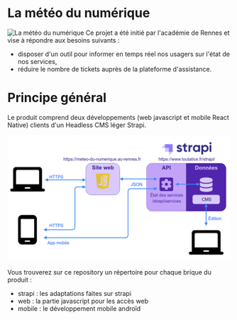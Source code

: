 # La météo du numérique
![La météo du numérique](images/meteo-logo.png "La météo du numérique")
Ce projet a été initié par l'académie de Rennes et vise à répondre aux besoins suivants :
* disposer d'un outil pour informer en temps réel nos usagers sur l'état de nos services,
* réduire le nombre de tickets auprès de la plateforme d'assistance.

# Principe général
Le produit comprend deux développements (web javascript et mobile React Native) clients d'un Headless CMS léger Strapi.

![Architecture simplifiée](images/meteo-github.png "Architecture simplifiée")

Vous trouverez sur ce repository un répertoire pour chaque brique du produit :
* strapi : les adaptations faites sur strapi
* web : la partie javascript pour les accès web
* mobile : le développement mobile androïd
